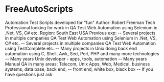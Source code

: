 # FreeAutoScripts
  Automation Test Scripts developed for "fun" 
  Author: Robert Freeman 
  Tech Professional looking for work in QA Test Web Automation using Selenium in .Net, VS, C# etc. 
  Region: South East USA
  Previous exp: 
  -- Several projects in multiple companies QA Test Web Automation using Selenium in .Net, VS, C# etc.
  -- Several projects in multiple companies QA Test Web Automation using TestComplete etc.
  -- Many projects in Unix doing back end automation using C, Shell, Awk, Sed, Perl, PHP and many more technologies
  -- Many years Unix developer - apps, tools, automation
  -- Many years Manual QA in many areas: Telecom, Unix Apps, Web, Medical, business systems, data base, back end, 
  -- front end, white box, black box
  -- If you have questions just ask
